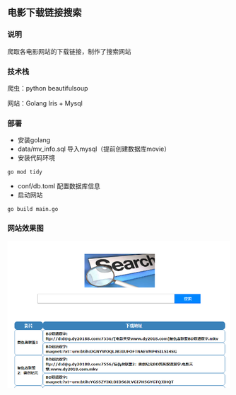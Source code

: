 ## 电影下载链接搜索

### 说明
爬取各电影网站的下载链接，制作了搜索网站

### 技术栈
爬虫：python beautifulsoup

网站：Golang Iris + Mysql

### 部署

- 安装golang
- data/mv_info.sql 导入mysql（提前创建数据库movie）
- 安装代码环境
```
go mod tidy
```
- conf/db.toml 配置数据库信息
- 启动网站
```
go build main.go
```

### 网站效果图

![](https://github.com/cckuailong/DLMovies/blob/master/img/demo.png)

